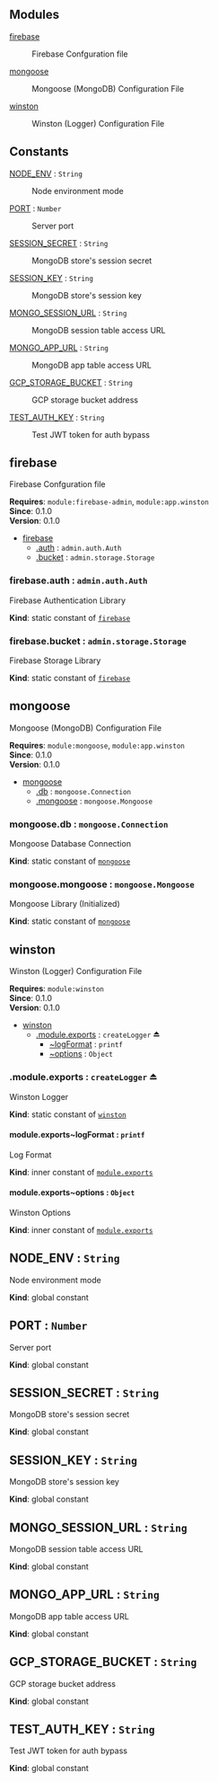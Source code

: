 ## Modules

<dl>
<dt><a href="#app.module_firebase">firebase</a></dt>
<dd><p>Firebase Confguration file</p></dd>
<dt><a href="#app.module_mongoose">mongoose</a></dt>
<dd><p>Mongoose (MongoDB) Configuration File</p></dd>
<dt><a href="#app.module_winston">winston</a></dt>
<dd><p>Winston (Logger) Configuration File</p></dd>
</dl>

## Constants

<dl>
<dt><a href="#NODE_ENV">NODE_ENV</a> : <code>String</code></dt>
<dd><p>Node environment mode</p></dd>
<dt><a href="#PORT">PORT</a> : <code>Number</code></dt>
<dd><p>Server port</p></dd>
<dt><a href="#SESSION_SECRET">SESSION_SECRET</a> : <code>String</code></dt>
<dd><p>MongoDB store's session secret</p></dd>
<dt><a href="#SESSION_KEY">SESSION_KEY</a> : <code>String</code></dt>
<dd><p>MongoDB store's session key</p></dd>
<dt><a href="#MONGO_SESSION_URL">MONGO_SESSION_URL</a> : <code>String</code></dt>
<dd><p>MongoDB session table access URL</p></dd>
<dt><a href="#MONGO_APP_URL">MONGO_APP_URL</a> : <code>String</code></dt>
<dd><p>MongoDB app table access URL</p></dd>
<dt><a href="#GCP_STORAGE_BUCKET">GCP_STORAGE_BUCKET</a> : <code>String</code></dt>
<dd><p>GCP storage bucket address</p></dd>
<dt><a href="#TEST_AUTH_KEY">TEST_AUTH_KEY</a> : <code>String</code></dt>
<dd><p>Test JWT token for auth bypass</p></dd>
</dl>

<a name="app.module_firebase"></a>

## firebase

<p>Firebase Confguration file</p>

**Requires**: <code>module:firebase-admin</code>, <code>module:app.winston</code>  
**Since**: 0.1.0  
**Version**: 0.1.0

- [firebase](#app.module_firebase)
  - [.auth](#app.module_firebase.auth) : <code>admin.auth.Auth</code>
  - [.bucket](#app.module_firebase.bucket) : <code>admin.storage.Storage</code>

<a name="app.module_firebase.auth"></a>

### firebase.auth : <code>admin.auth.Auth</code>

<p>Firebase Authentication Library</p>

**Kind**: static constant of [<code>firebase</code>](#app.module_firebase)  
<a name="app.module_firebase.bucket"></a>

### firebase.bucket : <code>admin.storage.Storage</code>

<p>Firebase Storage Library</p>

**Kind**: static constant of [<code>firebase</code>](#app.module_firebase)  
<a name="app.module_mongoose"></a>

## mongoose

<p>Mongoose (MongoDB) Configuration File</p>

**Requires**: <code>module:mongoose</code>, <code>module:app.winston</code>  
**Since**: 0.1.0  
**Version**: 0.1.0

- [mongoose](#app.module_mongoose)
  - [.db](#app.module_mongoose.db) : <code>mongoose.Connection</code>
  - [.mongoose](#app.module_mongoose.mongoose) : <code>mongoose.Mongoose</code>

<a name="app.module_mongoose.db"></a>

### mongoose.db : <code>mongoose.Connection</code>

<p>Mongoose Database Connection</p>

**Kind**: static constant of [<code>mongoose</code>](#app.module_mongoose)  
<a name="app.module_mongoose.mongoose"></a>

### mongoose.mongoose : <code>mongoose.Mongoose</code>

<p>Mongoose Library (Initialized)</p>

**Kind**: static constant of [<code>mongoose</code>](#app.module_mongoose)  
<a name="app.module_winston"></a>

## winston

<p>Winston (Logger) Configuration File</p>

**Requires**: <code>module:winston</code>  
**Since**: 0.1.0  
**Version**: 0.1.0

- [winston](#app.module_winston)
  - [.module.exports](#exp_app.module_winston--module.exports) : <code>createLogger</code> ⏏
    - [~logFormat](#app.module_winston--module.exports..logFormat) : <code>printf</code>
    - [~options](#app.module_winston--module.exports..options) : <code>Object</code>

<a name="exp_app.module_winston--module.exports"></a>

### .module.exports : <code>createLogger</code> ⏏

<p>Winston Logger</p>

**Kind**: static constant of [<code>winston</code>](#app.module_winston)  
<a name="app.module_winston--module.exports..logFormat"></a>

#### module.exports~logFormat : <code>printf</code>

<p>Log Format</p>

**Kind**: inner constant of [<code>module.exports</code>](#exp_app.module_winston--module.exports)  
<a name="app.module_winston--module.exports..options"></a>

#### module.exports~options : <code>Object</code>

<p>Winston Options</p>

**Kind**: inner constant of [<code>module.exports</code>](#exp_app.module_winston--module.exports)  
<a name="NODE_ENV"></a>

## NODE_ENV : <code>String</code>

<p>Node environment mode</p>

**Kind**: global constant  
<a name="PORT"></a>

## PORT : <code>Number</code>

<p>Server port</p>

**Kind**: global constant  
<a name="SESSION_SECRET"></a>

## SESSION_SECRET : <code>String</code>

<p>MongoDB store's session secret</p>

**Kind**: global constant  
<a name="SESSION_KEY"></a>

## SESSION_KEY : <code>String</code>

<p>MongoDB store's session key</p>

**Kind**: global constant  
<a name="MONGO_SESSION_URL"></a>

## MONGO_SESSION_URL : <code>String</code>

<p>MongoDB session table access URL</p>

**Kind**: global constant  
<a name="MONGO_APP_URL"></a>

## MONGO_APP_URL : <code>String</code>

<p>MongoDB app table access URL</p>

**Kind**: global constant  
<a name="GCP_STORAGE_BUCKET"></a>

## GCP_STORAGE_BUCKET : <code>String</code>

<p>GCP storage bucket address</p>

**Kind**: global constant  
<a name="TEST_AUTH_KEY"></a>

## TEST_AUTH_KEY : <code>String</code>

<p>Test JWT token for auth bypass</p>

**Kind**: global constant
